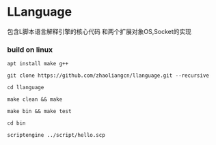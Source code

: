 # LLanguage

包含L脚本语言解释引擎的核心代码
和两个扩展对象OS,Socket的实现

### build on linux

```shell
apt install make g++

git clone https://github.com/zhaoliangcn/llanguage.git --recursive

cd llanguage

make clean && make

make bin && make test 

cd bin

scriptengine ../script/hello.scp
```


